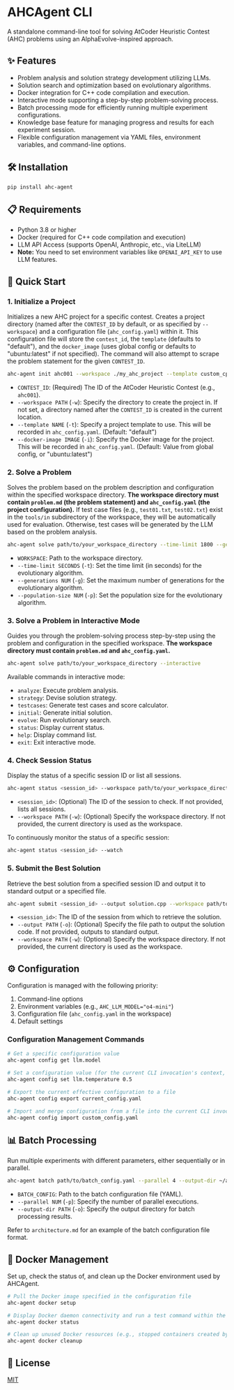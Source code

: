 # AHCAgent CLI

A standalone command-line tool for solving AtCoder Heuristic Contest (AHC) problems using an AlphaEvolve-inspired approach.

## ✨ Features

- Problem analysis and solution strategy development utilizing LLMs.
- Solution search and optimization based on evolutionary algorithms.
- Docker integration for C++ code compilation and execution.
- Interactive mode supporting a step-by-step problem-solving process.
- Batch processing mode for efficiently running multiple experiment configurations.
- Knowledge base feature for managing progress and results for each experiment session.
- Flexible configuration management via YAML files, environment variables, and command-line options.

## 🛠️ Installation

```bash
pip install ahc-agent
```

## 📋 Requirements

- Python 3.8 or higher
- Docker (required for C++ code compilation and execution)
- LLM API Access (supports OpenAI, Anthropic, etc., via LiteLLM)
- **Note:** You need to set environment variables like `OPENAI_API_KEY` to use LLM features.

## 🚀 Quick Start

### 1\. Initialize a Project

Initializes a new AHC project for a specific contest.
Creates a project directory (named after the `CONTEST_ID` by default, or as specified by `--workspace`)
and a configuration file (`ahc_config.yaml`) within it.
This configuration file will store the `contest_id`, the `template` (defaults to "default"),
and the `docker_image` (uses global config or defaults to "ubuntu:latest" if not specified).
The command will also attempt to scrape the problem statement for the given `CONTEST_ID`.

```bash
ahc-agent init ahc001 --workspace ./my_ahc_project --template custom_cpp --docker-image my-cpp-dev-env:latest
```

- `CONTEST_ID`: (Required) The ID of the AtCoder Heuristic Contest (e.g., `ahc001`).
- `--workspace PATH` (`-w`): Specify the directory to create the project in.
  If not set, a directory named after the `CONTEST_ID` is created in the current location.
- `--template NAME` (`-t`): Specify a project template to use. This will be recorded in `ahc_config.yaml`.
  (Default: "default")
- `--docker-image IMAGE` (`-i`): Specify the Docker image for the project. This will be recorded in `ahc_config.yaml`.
  (Default: Value from global config, or "ubuntu:latest")

### 2\. Solve a Problem

Solves the problem based on the problem description and configuration within the specified workspace directory.
**The workspace directory must contain `problem.md` (the problem statement) and `ahc_config.yaml` (the project configuration).**
If test case files (e.g., `test01.txt`, `test02.txt`) exist in the `tools/in` subdirectory of the workspace, they will be automatically used for evaluation. Otherwise, test cases will be generated by the LLM based on the problem analysis.

```bash
ahc-agent solve path/to/your_workspace_directory --time-limit 1800 --generations 50 --population-size 20
```

- `WORKSPACE`: Path to the workspace directory.
- `--time-limit SECONDS` (`-t`): Set the time limit (in seconds) for the evolutionary algorithm.
- `--generations NUM` (`-g`): Set the maximum number of generations for the evolutionary algorithm.
- `--population-size NUM` (`-p`): Set the population size for the evolutionary algorithm.

### 3\. Solve a Problem in Interactive Mode

Guides you through the problem-solving process step-by-step using the problem and configuration in the specified workspace.
**The workspace directory must contain `problem.md` and `ahc_config.yaml`.**

```bash
ahc-agent solve path/to/your_workspace_directory --interactive
```

Available commands in interactive mode:

- `analyze`: Execute problem analysis.
- `strategy`: Devise solution strategy.
- `testcases`: Generate test cases and score calculator.
- `initial`: Generate initial solution.
- `evolve`: Run evolutionary search.
- `status`: Display current status.
- `help`: Display command list.
- `exit`: Exit interactive mode.

### 4\. Check Session Status

Display the status of a specific session ID or list all sessions.

```bash
ahc-agent status <session_id> --workspace path/to/your_workspace_directory
```

- `<session_id>`: (Optional) The ID of the session to check. If not provided, lists all sessions.
- `--workspace PATH` (`-w`): (Optional) Specify the workspace directory. If not provided, the current directory is used as the workspace.

To continuously monitor the status of a specific session:

```bash
ahc-agent status <session_id> --watch
```

### 5\. Submit the Best Solution

Retrieve the best solution from a specified session ID and output it to standard output or a specified file.

```bash
ahc-agent submit <session_id> --output solution.cpp --workspace path/to/your_workspace_directory
```

- `<session_id>`: The ID of the session from which to retrieve the solution.
- `--output PATH` (`-o`): (Optional) Specify the file path to output the solution code. If not provided, outputs to standard output.
- `--workspace PATH` (`-w`): (Optional) Specify the workspace directory. If not provided, the current directory is used as the workspace.

## ⚙️ Configuration

Configuration is managed with the following priority:

1.  Command-line options
2.  Environment variables (e.g., `AHC_LLM_MODEL="o4-mini"`)
3.  Configuration file (`ahc_config.yaml` in the workspace)
4.  Default settings

### Configuration Management Commands

```bash
# Get a specific configuration value
ahc-agent config get llm.model

# Set a configuration value (for the current CLI invocation's context, not persisted to ahc_config.yaml by this command)
ahc-agent config set llm.temperature 0.5

# Export the current effective configuration to a file
ahc-agent config export current_config.yaml

# Import and merge configuration from a file into the current CLI invocation's context
ahc-agent config import custom_config.yaml
```

## 📊 Batch Processing

Run multiple experiments with different parameters, either sequentially or in parallel.

```bash
ahc-agent batch path/to/batch_config.yaml --parallel 4 --output-dir ~/ahc_batch_results
```

- `BATCH_CONFIG`: Path to the batch configuration file (YAML).
- `--parallel NUM` (`-p`): Specify the number of parallel executions.
- `--output-dir PATH` (`-o`): Specify the output directory for batch processing results.

Refer to `architecture.md` for an example of the batch configuration file format.

## 🐳 Docker Management

Set up, check the status of, and clean up the Docker environment used by AHCAgent.

```bash
# Pull the Docker image specified in the configuration file
ahc-agent docker setup

# Display Docker daemon connectivity and run a test command within the configured image
ahc-agent docker status

# Clean up unused Docker resources (e.g., stopped containers created by this tool)
ahc-agent docker cleanup
```

## 📜 License

[MIT](https://www.google.com/search?q=LICENSE)
